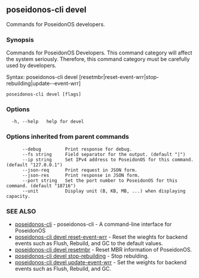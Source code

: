## poseidonos-cli devel

Commands for PoseidonOS developers.

### Synopsis


Commands for PoseidonOS Developers. This command category will affect
the system seriously. Therefore, this command category must be carefully used
by developers. 

Syntax: 
  poseidonos-cli devel [resetmbr|reset-event-wrr|stop-rebuilding|update--event-wrr]

	  

```
poseidonos-cli devel [flags]
```

### Options

```
  -h, --help   help for devel
```

### Options inherited from parent commands

```
      --debug         Print response for debug.
      --fs string     Field separator for the output. (default "|")
      --ip string     Set IPv4 address to PoseidonOS for this command. (default "127.0.0.1")
      --json-req      Print request in JSON form.
      --json-res      Print response in JSON form.
      --port string   Set the port number to PoseidonOS for this command. (default "18716")
      --unit          Display unit (B, KB, MB, ...) when displaying capacity.
```

### SEE ALSO

* [poseidonos-cli](poseidonos-cli.md)	 - poseidonos-cli - A command-line interface for PoseidonOS
* [poseidonos-cli devel reset-event-wrr](poseidonos-cli_devel_reset-event-wrr.md)	 - Reset the wieghts for backend events such as Flush, Rebuild, and GC to the default values.
* [poseidonos-cli devel resetmbr](poseidonos-cli_devel_resetmbr.md)	 - Reset MBR information of PoseidonOS.
* [poseidonos-cli devel stop-rebuilding](poseidonos-cli_devel_stop-rebuilding.md)	 - Stop rebulding.
* [poseidonos-cli devel update-event-wrr](poseidonos-cli_devel_update-event-wrr.md)	 - Set the weights for backend events such as Flush, Rebuild, and GC.

